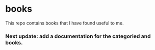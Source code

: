 # books
This repo contains books that I have found useful to me.

### Next update: add a documentation for the categoried and books.

